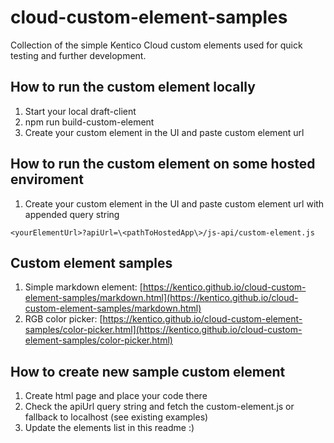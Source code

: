 # cloud-custom-element-samples
Collection of the simple Kentico Cloud custom elements used for quick testing and further development.

## How to run the custom element locally
1. Start your local draft-client 
2. npm run build-custom-element
3. Create your custom element in the UI and paste custom element url

## How to run the custom element on some hosted enviroment
1. Create your custom element in the UI and paste custom element url with appended query string

```<yourElementUrl>?apiUrl=\<pathToHostedApp\>/js-api/custom-element.js```

## Custom element samples
1. Simple markdown element: [https://kentico.github.io/cloud-custom-element-samples/markdown.html](https://kentico.github.io/cloud-custom-element-samples/markdown.html)
2. RGB color picker: [https://kentico.github.io/cloud-custom-element-samples/color-picker.html](https://kentico.github.io/cloud-custom-element-samples/color-picker.html)

## How to create new sample custom element
1. Create html page and place your code there
2. Check the apiUrl query string and fetch the custom-element.js or fallback to localhost (see existing examples)
3. Update the elements list in this readme :)
